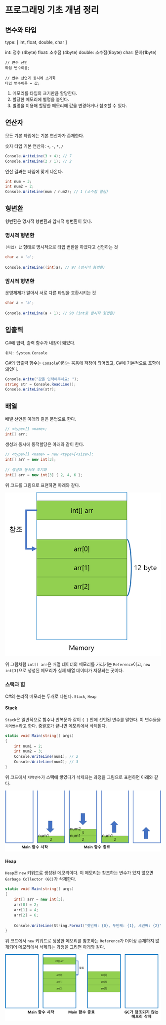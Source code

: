 ﻿# 프로그래밍 기초 개념 정리

## 변수와 타입 

type: [ int, float, double, char ]

int: 정수 (4byte)
float: 소수점 (4byte)
double: 소수점(8byte)
char: 문자(1byte)

```
// 변수 선언
타입 변수이름;

// 변수 선언과 동시에 초기화
타입 변수이름 = 값;
```

1. 메모리를 타입의 크기만큼 할당한다.
2. 할당한 메모리에 별명을 붙인다.
3. 별명을 이용해 할당한 메모리에 값을 변경하거나 참조할 수 있다.

## 연산자

모든 기본 타입에는 기본 연산자가 존재한다.

숫자 타입 기본 연산자: `+`, `-`, `*`, `/`

```csharp
Console.WriteLine(3 + 4); // 7
Console.WriteLine(2 / 1); // 2
```

연산 결과는 타입에 맞게 나온다.

```csharp
int num = 3;
int num2 = 2;
Console.WriteLine(num / num2); // 1 (소수점 잘림)
```

## 형변환

형변환은 명시적 형변환과 암시적 형변환이 있다.

### 명시적 형변환

`(타입) 값` 형태로 명시적으로 타입 변환을 하겠다고 선언하는 것

```csharp
char a = 'a';

Console.WriteLine((int)a); // 97 (명시적 형변환)
```

### 암시적 형변환

운영체제가 알아서 서로 다른 타입을 호환시키는 것

```csharp
char a = 'a';

Console.WriteLine(a + 1); // 98 (int로 암시적 형변환)
```

## 입출력

C#에 입력, 출력 함수가 내장이 돼있다.

`위치: System.Console`

C#의 입출력 함수는 `Console`이라는 묶음에 저장이 되어있고, C#에 기본적으로 포함이 돼있다.

```csharp
Console.Write("값을 입력해주세요: ");
string str = Console.ReadLine();
Console.WriteLine(str);
```

## 배열

배열 선언은 아래와 같은 문법으로 한다.

```csharp
// <type>[] <name>;
int[] arr;
```

생성과 동시에 동적할당은 아래와 같이 한다.

```csharp
// <type>[] <name> = new <type>[<size>];
int[] arr = new int[3];

// 생성과 동시에 초기화
int[] arr = new int[3] { 2, 4, 6 };
```

위 코드를 그림으로 표현하면 아래와 같다.

![array memory architecture](./images/array1.png)

위 그림처럼 `int[] arr`은 배열 데이터의 메모리를 가리키는 `Reference`이고, `new int[3]`으로 생성된 메모리가 실제 배열 데이터가 저장되는 곳이다.

### 스택과 힙

C#의 논리적 메모리는 두개로 나뉜다. `Stack`, `Heap`

#### Stack

`Stack`은 일반적으로 함수나 반복문과 같이 `{ }` 안에 선언된 변수를 말한다.
이 변수들을 `지역변수`라고 한다. 중괄호가 끝나면 메모리에서 삭제된다.

```csharp
static void Main(string[] args)
{
	int num1 = 2;
	int num2 = 3;
	Console.WriteLine(num1); // 2
	Console.WriteLine(num2); // 3
}
```

위 코드에서 `지역변수`가 스택에 쌓였다가 삭제되는 과정을 그림으로 표현하면 아래와 같다.

![stack memory architecture](./images/stack1.png)

#### Heap

`Heap`은 `new` 키워드로 생성된 메모리이다. 이 메모리는 참조하는 변수가 있지 않으면 `Garbage Collector (GC)`가 삭제한다.

```csharp
static void Main(string[] args)
{
	int[] arr = new int[3];
	arr[0] = 2;
	arr[1] = 4;
	arr[2] = 6;

	Console.WriteLine(String.Format("첫번째: {0}, 두번째: {1}, 세번째: {2}", arr[0], arr[1], arr[2]));
}
```

위 코드에서 `new` 키워드로 생성한 메모리를 참조하는 `Reference`가 더이상 존재하지 않게되어 메모리에서 삭제되는 과정을 그리면 아래와 같다.

![heap memory architecture](./images/heap1.png)

